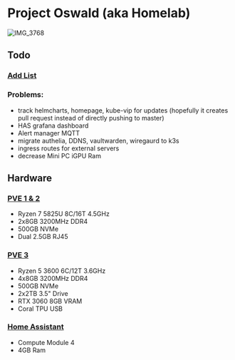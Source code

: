 # Project Oswald (aka Homelab)

![IMG_3768](https://github.com/user-attachments/assets/f35d5403-bbf1-43b6-9aeb-457df8ff4204)

## Todo

### [Add List](https://github.com/stars/jonahgcarpenter/lists/homelab-todo)

### Problems:

- track helmcharts, homepage, kube-vip for updates (hopefully it creates pull request instead of directly pushing to master)
- HAS grafana dashboard
- Alert manager MQTT
- migrate authelia, DDNS, vaultwarden, wiregaurd to k3s
- ingress routes for external servers
- decrease Mini PC iGPU Ram

## Hardware

### [PVE 1 & 2](https://www.gmktec.com/products/amd-ryzen-7-5825u-mini-pc-nucbox-m5-plus?srsltid=AfmBOorNrOPnRo3cqmPHBq14s82hdWG4dPwe6ntEimRl0J_gWKyXjpC3)

- Ryzen 7 5825U 8C/16T 4.5GHz
- 2x8GB 3200MHz DDR4
- 500GB NVMe
- Dual 2.5GB RJ45

### [PVE 3](https://pcpartpicker.com/user/HeyItsJonah/saved/bkgVD3)

- Ryzen 5 3600 6C/12T 3.6GHz
- 4x8GB 3200MHz DDR4
- 500GB NVMe
- 2x2TB 3.5" Drive
- RTX 3060 8GB VRAM
- Coral TPU USB

### [Home Assistant](https://www.home-assistant.io/yellow/)

- Compute Module 4
- 4GB Ram
